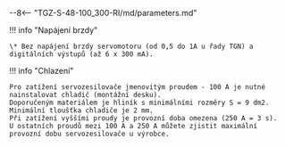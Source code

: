 --8<-- "TGZ-S-48-100_300-RI/md/parameters.md"

!!! info "Napájení brzdy"

	\* Bez napájení brzdy servomotoru (od 0,5 do 1A u řady TGN) a digitálních výstupů (až 6 x 300 mA).
	
!!! info "Chlazení"

	Pro zatížení servozesilovače jmenovitým proudem - 100 A je nutné nainstalovat chladič (montážní desku).
	Doporučeným materiálem je hliník s minimálními rozměry S = 9 dm2.
	Minimální tloušťka chladiče je 2 mm.
	Při zatížení vyššími proudy je provozní doba omezena (250 A = 3 s).
	U ostatních proudů mezi 100 A a 250 A můžete zjistit maximální provozní dobu servozesilovače u výrobce.
